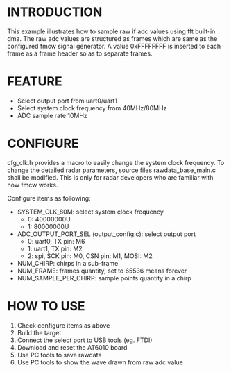 # INTRODUCTION
This example illustrates how to sample raw if adc values using fft built-in dma. The raw adc values are structured as frames which are same as the configured fmcw signal generator. A value 0xFFFFFFFF is inserted to each frame as a frame header so as to separate frames.

# FEATURE
- Select output port from uart0/uart1
- Select system clock frequency from 40MHz/80MHz
- ADC sample rate 10MHz

# CONFIGURE
cfg_clk.h provides a macro to easily change the system clock frequency.
To change the detailed radar parameters, source files rawdata_base_main.c shall be modified. This is only for radar developers who are familiar with how fmcw works.

Configure items as following:
- SYSTEM_CLK_80M: select system clock frequency
  - 0: 40000000U
  - 1: 80000000U
- ADC_OUTPUT_PORT_SEL (output_config.c): select output port
  - 0: uart0, TX pin: M6
  - 1: uart1, TX pin: M2
  - 2: spi, SCK pin: M0, CSN pin: M1, MOSI: M2
- NUM_CHIRP: chirps in a sub-frame
- NUM_FRAME: frames quantity, set to 65536 means forever
- NUM_SAMPLE_PER_CHIRP: sample points quantity in a chirp

# HOW TO USE
1. Check configure items as above
2. Build the target
3. Connect the select port to USB tools (eg. FTDI)
4. Download and reset the AT6010 board
5. Use PC tools to save rawdata
6. Use PC tools to show the wave drawn from raw adc value
